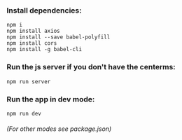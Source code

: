 ### Install dependencies:
```
npm i
npm install axios
npm install --save babel-polyfill
npm install cors
npm install -g babel-cli
```
### Run the js server if you don't have the centerms:
`npm run server`
### Run the app in dev mode:
`npm run dev`

###### (For other modes see package.json)
